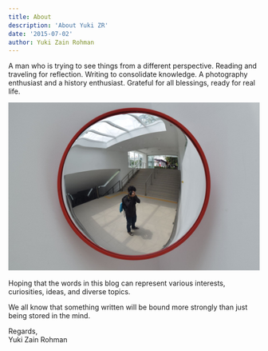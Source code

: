 ```yaml
---
title: About
description: 'About Yuki ZR'
date: '2015-07-02'
author: Yuki Zain Rohman
---
```


A man who is trying to see things from a different perspective. Reading and traveling for reflection. Writing to consolidate knowledge. A photography enthusiast and a history enthusiast. Grateful for all blessings, ready for real life. 

![about-yuki-zain-rohman](images/about-yukizr.jpg)

Hoping that the words in this blog can represent various interests, curiosities, ideas, and diverse topics.

We all know that something written will be bound more strongly than just being stored in the mind.

Regards,
<br>
Yuki Zain Rohman

